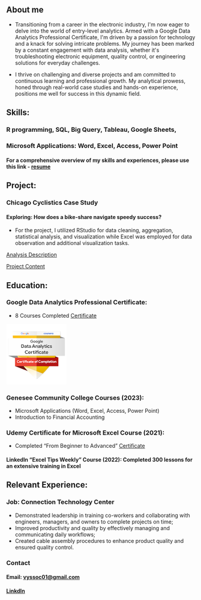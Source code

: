 ## About me

- Transitioning from a career in the electronic industry, I'm now eager to delve into the world of entry-level analytics. Armed with a Google Data Analytics Professional Certificate, I'm driven by a passion for technology and a knack for solving intricate problems. My journey has been marked by a constant engagement with data analysis, whether it's troubleshooting electronic equipment, quality control, or engineering solutions for everyday challenges.

- I thrive on challenging and diverse projects and am committed to continuous learning and professional growth. My analytical prowess, honed through real-world case studies and hands-on experience, positions me well for success in this dynamic field.

## Skills:

### R programming, SQL, Big Query, Tableau, Google Sheets,
### Microsoft Applications: Word, Excel, Access, Power Point
#### For a comprehensive overview of my skills and experiences, please use this link - [resume](Igors_Resume.pdf)

## Project:
### Chicago Cyclistics Case Study
#### Exploring: How does a bike-share navigate speedy success?
- For the project, I utilized RStudio for data cleaning, aggregation, statistical analysis, and visualization while Excel was employed for data observation and additional visualization tasks.

[Analysis Description](Analysis%20Description.pdf)  

[Project Content](Project%20content.pdf)

## Education:

### Google Data Analytics Professional Certificate:
- 8 Courses Completed
[Certificate](https://www.coursera.org/share/2ee91bdc4a89b821fbb89e80e85a6241)

![Coursera Badge](/Images/google_badge.png)

### Genesee Community College Courses (2023):
- Microsoft Applications (Word, Excel, Access, Power Point)
- Introduction to Financial Accounting

### Udemy Certificate for Microsoft Excel Course (2021):  
- Completed “From Beginner to Advanced”
[Certificate](https://www.udemy.com/certificate/UC-b6f25bf5-7a81-440d-9fb2-c4453ca03353/)

#### LinkedIn “Excel Tips Weekly” Course (2022): Completed 300 lessons for an extensive training in Excel

## Relevant Experience:
### Job: Connection Technology Center
- Demonstrated leadership in training co-workers and collaborating with engineers, managers, and owners to complete projects on time;
- Improved productivity and quality by effectively managing and communicating daily workflows;
- Created cable assembly procedures to enhance product quality and ensured quality control.

### Contact

#### Email: vyssoc01@gmail.com
#### [LinkdIn](https://www.linkedin.com/in/igor-vysochanskyy-7ab4922a2/) 

